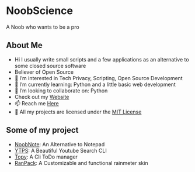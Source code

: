 # NoobScience
 A Noob who wants to be a pro
 
## About Me
- Hi I usually write small scripts and a few applications as an alternative to some closed source software
- Believer of Open Source
- 👀 I’m interested in Tech Privacy, Scripting, Open Source Development
- 🌱 I’m currently learning: Python and a little basic web development
- 💞️ I’m looking to collaborate on: Python
- Check out my [Website](https://newtoallofthis123.github.io/About)
- 📫 Reach me [Here](mailto:noobscience123@gmail.com)
- 📓 All my projects are licensed under the [MIT License](https://newtoallofthis123.github.io/license)

## Some of my project
- [NoobNote](https://newtoallofthis123.github.io/NoobNote): An Alternative to Notepad
- [YTPS](https://github.com/newtoallofthis123/ytps): A Beautiful Youtube Search CLI
- [Topy](https://newtoallofthis123.github.io/topy): A Cli ToDo manager
- [RanPack](https://newtoallofthis123.github.io/ranpack): A Customizable and functional rainmeter skin

<!---
newtoallofthis123/newtoallofthis123 is a ✨ special ✨ repository because its `README.md` (this file) appears on your GitHub profile.
You can click the Preview link to take a look at your changes.
--->
